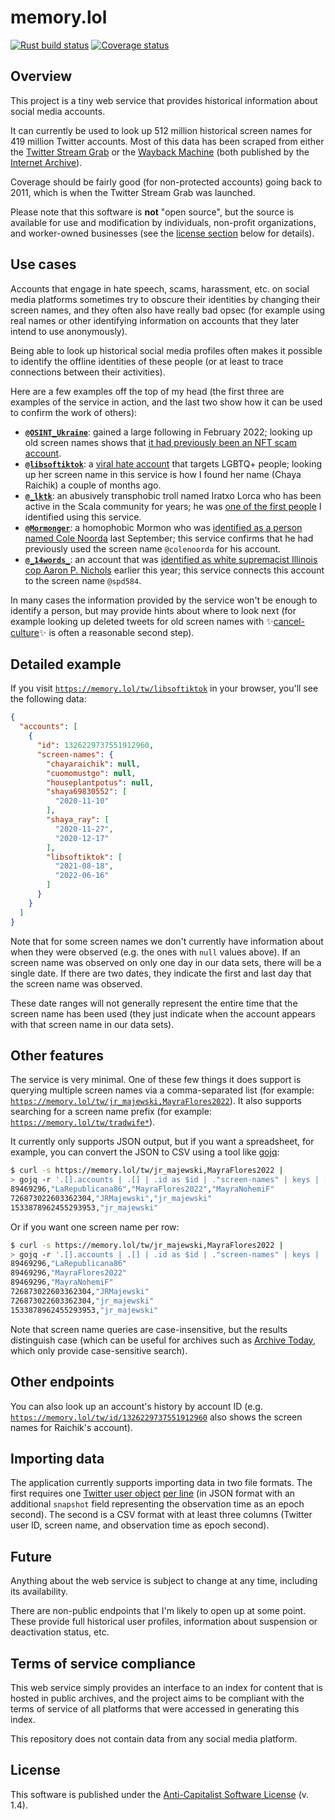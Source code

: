 # memory.lol

[![Rust build status](https://img.shields.io/github/workflow/status/travisbrown/memory.lol/rust-ci.svg?label=rust)](https://github.com/travisbrown/memory.lol/actions)
[![Coverage status](https://img.shields.io/codecov/c/github/travisbrown/memory.lol/main.svg)](https://codecov.io/github/travisbrown/memory.lol)

## Overview

This project is a tiny web service that provides historical information about social media accounts.

It can currently be used to look up 512 million historical screen names for 419 million Twitter accounts.
Most of this data has been scraped from either the [Twitter Stream Grab][twitter-stream-grab] or the
[Wayback Machine][wayback-machine] (both published by the [Internet Archive](https://archive.org/)).

Coverage should be fairly good (for non-protected accounts) going back to 2011, which is when the Twitter Stream Grab was launched.

Please note that this software is **not** "open source",
but the source is available for use and modification by individuals, non-profit organizations, and worker-owned businesses
(see the [license section](#license) below for details).

## Use cases

Accounts that engage in hate speech, scams, harassment, etc. on social media platforms
sometimes try to obscure their identities by changing their screen names, and they often also have really bad opsec (for example using real names or other identifying information on accounts that they later intend to use anonymously).

Being able to look up historical social media profiles often makes it possible to identify the offline identities of these people (or at least to trace connections between their activities).

Here are a few examples off the top of my head (the first three are examples of the service in action, and the last two show how it can be used to confirm the work of others):

* [**`@OSINT_Ukraine`**](https://memory.lol/tw/OSINT_Ukraine): gained a large following in February 2022; looking up old screen names shows that [it had previously been an NFT scam account](https://twitter.com/travisbrown/status/1496784753705598977).
* [**`@libsoftiktok`**](https://memory.lol/tw/libsoftiktok): a [viral hate account](https://www.washingtonpost.com/technology/2022/04/19/libs-of-tiktok-right-wing-media/) that targets LGBTQ+ people; looking up her screen name in this service is how I found her name (Chaya Raichik) a couple of months ago.
* [**`@_lktk`**](https://memory.lol/tw//_lktk): an abusively transphobic troll named Iratxo Lorca who has been active in the Scala community for years; he was [one of the first people](https://gist.github.com/travisbrown/a704b52d3013471321e5ee6a6b3ff9e6) I identified using this service.
* [**`@Mormonger`**](https://memory.lol/tw/Mormonger): a homophobic Mormon who was [identified as a person named Cole Noorda](https://exposedeznat.noblogs.org/tag/cole-noorda/) last September; this service confirms that he had previously used the screen name `@colenoorda` for his account.
* [**`@_14words_`**](https://memory.lol/tw/_14words_): an account that was [identified as white supremacist Illinois cop Aaron P. Nichols](https://accollective.noblogs.org/post/2022/04/01/magic-dirt-farmer/) earlier this year; this service connects this account to the screen name `@spd584`.

In many cases the information provided by the service won't be enough to identify a person, but may provide hints about where to look next (for example looking up deleted tweets for old screen names with ✨[cancel-culture][cancel-culture]✨ is often a reasonable second step).

## Detailed example

If you visit [`https://memory.lol/tw/libsoftiktok`](https://memory.lol/tw/libsoftiktok) in your browser, you'll see the following data:

```json
{
  "accounts": [
    {
      "id": 1326229737551912960,
      "screen-names": {
        "chayaraichik": null,
        "cuomomustgo": null,
        "houseplantpotus": null,
        "shaya69830552": [
          "2020-11-10"
        ],
        "shaya_ray": [
          "2020-11-27",
          "2020-12-17"
        ],
        "libsoftiktok": [
          "2021-08-18",
          "2022-06-16"
        ]
      }
    }
  ]
}
```

Note that for some screen names we don't currently have information about when they were observed (e.g. the ones with `null` values above).
If an screen name was observed on only one day in our data sets, there will be a single date.
If there are two dates, they indicate the first and last day that the screen name was observed.

These date ranges will not generally represent the entire time that the screen name has been used (they just indicate when the account appears with that screen name in our data sets).

## Other features

The service is very minimal. One of these few things it does support is querying multiple screen names via a comma-separated list (for example: [`https://memory.lol/tw/jr_majewski,MayraFlores2022`](https://memory.lol/tw/jr_majewski,MayraFlores2022)).
It also supports searching for a screen name prefix (for example: [`https://memory.lol/tw/tradwife*`](https://memory.lol/tw/tradwife*)).

It currently only supports JSON output, but if you want a spreadsheet, for example, you can convert the JSON to CSV using a tool like [gojq][gojq]:

```bash
$ curl -s https://memory.lol/tw/jr_majewski,MayraFlores2022 |
> gojq -r '.[].accounts | .[] | .id as $id | ."screen-names" | keys | [$id] + . | @csv'
89469296,"LaRepublicana86","MayraFlores2022","MayraNohemiF"
726873022603362304,"JRMajewski","jr_majewski"
1533878962455293953,"jr_majewski"
```

Or if you want one screen name per row:

```bash
$ curl -s https://memory.lol/tw/jr_majewski,MayraFlores2022 |
> gojq -r '.[].accounts | .[] | .id as $id | ."screen-names" | keys | .[] | [$id, .] | @csv'
89469296,"LaRepublicana86"
89469296,"MayraFlores2022"
89469296,"MayraNohemiF"
726873022603362304,"JRMajewski"
726873022603362304,"jr_majewski"
1533878962455293953,"jr_majewski"
```

Note that screen name queries are case-insensitive, but the results distinguish case
(which can be useful for archives such as [Archive Today][archive-today], which only provide case-sensitive search).

## Other endpoints

You can also look up an account's history by account ID (e.g. [`https://memory.lol/tw/id/1326229737551912960`](https://memory.lol/tw/id/1326229737551912960) also shows the screen names for Raichik's account).

## Importing data

The application currently supports importing data in two file formats.
The first requires one [Twitter user object][user-object] [per line][ndjson]
(in JSON format with an additional `snapshot` field representing the observation time as an epoch second).
The second is a CSV format with at least three columns (Twitter user ID, screen name, and observation time as epoch second).

## Future

Anything about the web service is subject to change at any time, including its availability.

There are non-public endpoints that I'm likely to open up at some point.
These provide full historical user profiles, information about suspension or deactivation status, etc.

## Terms of service compliance

This web service simply provides an interface to an index for content that is hosted in public archives,
and the project aims to be compliant with the terms of service of all platforms that were accessed
in generating this index.

This repository does not contain data from any social media platform.

## License

This software is published under the [Anti-Capitalist Software License][acsl] (v. 1.4).

[acsl]: https://anticapitalist.software/
[archive-today]: https://archive.today/
[cancel-culture]: https://github.com/travisbrown/cancel-culture
[gojq]: https://github.com/itchyny/gojq
[internet-archive]: https://archive.org/
[ndjson]: http://ndjson.org/
[twitter-stream-grab]: https://archive.org/details/twitterstream
[user-object]: https://developer.twitter.com/en/docs/twitter-api/v1/data-dictionary/object-model/user
[wayback-machine]: https://archive.org/web/

